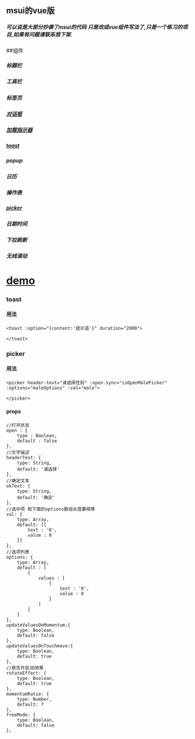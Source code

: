 ##  msui的vue版
##### 可以说是大部分抄袭了msui的代码 只是改成vue组件写法了,只是一个练习的项目,如果有问题请联系我下架.

##组件
##### 标题栏
##### 工具栏
##### 标签页
##### <a href="#alert">对话框</a>
##### <a href="#preloader">加载指示器</a>
##### <a href="#toast">toast</a>
##### popup
##### 日历
##### 操作表
##### <a href="#picker">picker</a>
##### 日期时间
##### 下拉刷新
##### 无线滚动

# <a id="demo" href="http://182.92.99.230:5666/demo/index">demo</a>

### <div id="toast">toast</div>
#### 用法
    <toast :option="{content:'提示语'}" duration="2000">

    </toast>


### <div id="picker">picker</div>
#### 用法
    <picker header-text="请选择性别" :open.sync="isOpenMalePicker" :options="maleOptions" :val="male">

    </picker>
#### props
    //打开状态
    open : {
        type : Boolean,
        default : false
    },
    //文字描述
    headerText: {
        type: String,
        default: '请选择'
    },
    //确定文本
    okText: {
        type: String,
        default: '确定'
    },
    //选中项 和下面的options数组长度要相等
    val: {
        type: Array,
        default: [{
            text : '0',
            value : 0
        }]
    },
    //选项列表
    options: {
        type: Array,
        default : [
            {
                values : [
                    {
                        text : '0',
                        value : 0
                    }
                ]
            }
        ]
    },
    updateValuesOnMomentum:{
        type: Boolean,
        default: false
    },
    updateValuesOnTouchmove:{
        type: Boolean,
        default: true
    },
    //是否开启3D效果
    rotateEffect: {
        type: Boolean,
        default: true
    },
    momentumRatio: {
        type: Number,
        default: 7
    },
    freeMode: {
        type: Boolean,
        default: false
    },
